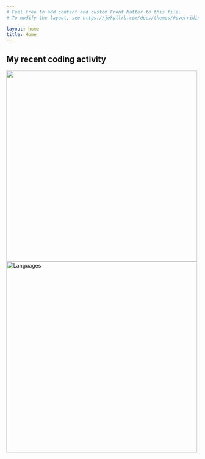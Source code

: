 ```yaml
---
# Feel free to add content and custom Front Matter to this file.
# To modify the layout, see https://jekyllrb.com/docs/themes/#overriding-theme-defaults

layout: home
title: Home
---
```


## My recent coding activity
<img src="https://wakatime.com/share/@5f26ee6a-68ff-4b9f-a6ac-63b5c3308df9/10598ec9-ba4b-414c-9ff9-616f17d7059f.svg" height="500" width="500">
<img src="https://wakatime.com/share/@5f26ee6a-68ff-4b9f-a6ac-63b5c3308df9/d78d3216-2d9c-4978-8429-ec175fe6765a.svg" alt="Languages" height="500" width="500">
